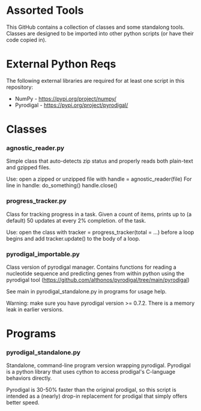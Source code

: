 # Assorted Tools

This GitHub contains a collection of classes and some standalong tools. Classes are designed to be imported into other python scripts (or have their code copied in).

# External Python Reqs

The following external libraries are required for at least one script in this repository:

* NumPy - https://pypi.org/project/numpy/
* Pyrodigal - https://pypi.org/project/pyrodigal/

# Classes

### agnostic_reader.py

Simple class that auto-detects zip status and properly reads both plain-text and gzipped files.

Use: open a zipped or unzipped file with handle = agnostic_reader(file)
For line in handle:
  do_something()
handle.close()

### progress_tracker.py

Class for tracking progress in a task. Given a count of items, prints up to (a default) 50 updates at every 2% completion. of the task.

Use: open the class with tracker = progress_tracker(total = ...) before a loop begins and add tracker.update() to the body of a loop.

### pyrodigal_importable.py

Class version of pyrodigal manager. Contains functions for reading a nucleotide sequence and predicting genes from within python using the pyrodigal tool (https://github.com/althonos/pyrodigal/tree/main/pyrodigal)

See main in pyrodigal_standalone.py in programs for usage help.

Warning: make sure you have pyrodigal version >= 0.7.2. There is a memory leak in earlier versions.

# Programs

### pyrodigal_standalone.py

Standalone, command-line program version wrapping pyrodigal. Pyrodigal is a python library that uses cython to access prodigal's C-language behaviors directly.

Pyrodigal is 30-50% faster than the original prodigal, so this script is intended as a (nearly) drop-in replacement for prodigal that simply offers better speed.
